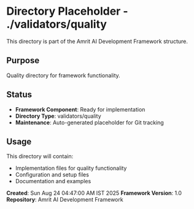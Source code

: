 # Directory Placeholder - ./validators/quality

This directory is part of the Amrit AI Development Framework structure.

## Purpose
Quality directory for framework functionality.

## Status
- **Framework Component**: Ready for implementation
- **Directory Type**: validators/quality
- **Maintenance**: Auto-generated placeholder for Git tracking

## Usage
This directory will contain:
- Implementation files for quality functionality
- Configuration and setup files
- Documentation and examples

**Created**: Sun Aug 24 04:47:00 AM IST 2025
**Framework Version**: 1.0
**Repository**: Amrit AI Development Framework

